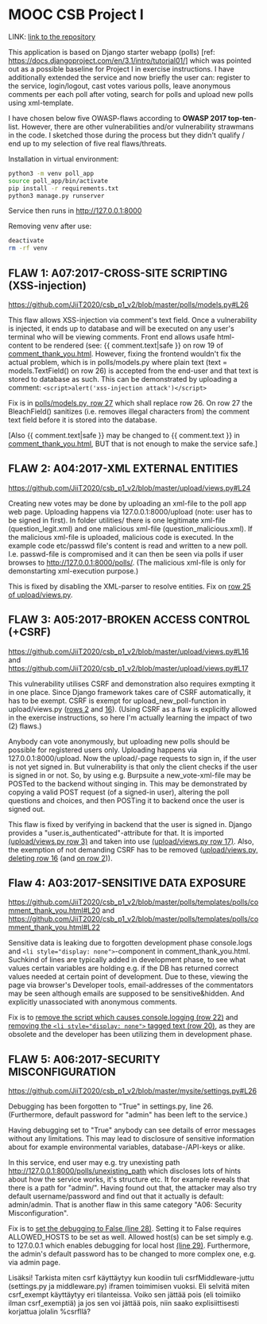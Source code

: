# MOOC CSB Project I

LINK: [link to the repository](https://github.com/JiiT2020/csb_p1_v2/tree/master)

This application is based on Django starter webapp (polls) [ref: https://docs.djangoproject.com/en/3.1/intro/tutorial01/] which was pointed out as a possible baseline for Project I in exercise instructions. I have additionally extended the service and now briefly the user can: register to the service, login/logout, cast votes various polls, leave anonymous comments per each poll after voting, search for polls and upload new polls using xml-template.

I have chosen below five OWASP-flaws according to **OWASP 2017 top-ten**-list. However, there are other vulnerabilities and/or vulnerability strawmans in the code. I sketched those during the process but they didn't qualify / end up to my selection of five real flaws/threats.

Installation in virtual environment:
```bash
python3 -m venv poll_app
source poll_app/bin/activate
pip install -r requirements.txt
python3 manage.py runserver
```
Service then runs in http://127.0.0.1:8000

Removing venv after use:
```bash
deactivate
rm -rf venv
```

## FLAW 1: A07:2017-CROSS-SITE SCRIPTING (XSS-injection)

https://github.com/JiiT2020/csb_p1_v2/blob/master/polls/models.py#L26

This flaw allows XSS-injection via comment's text field. Once a vulnerability is injected, it ends up to database and will be executed on any user's terminal who will be viewing comments. Front end allows usafe html-content to be rendered (see: {{ comment.text|safe }} on row 19 of [comment_thank_you.html](https://github.com/JiiT2020/csb_p1_v2/blob/master/polls/templates/polls/comment_thank_you.html#L19). However, fixing the frontend wouldn't fix the actual problem, which is in polls/models.py where plain text (text = models.TextField() on row 26) is accepted from the end-user and that text is stored to database as such. This can be demonstrated by uploading a comment: ```<script>alert('xss-injection attack')</script>```

Fix is in [polls/models.py, row 27](https://github.com/JiiT2020/csb_p1_v2/blob/master/polls/models.py#L27) which shall replace row 26. On row 27 the BleachField() sanitizes (i.e. removes illegal characters from) the comment text field before it is stored into the database.

[Also {{ comment.text|safe }} may be changed to {{ comment.text }} in [comment_thank_you.html](https://github.com/JiiT2020/csb_p1_v2/blob/master/polls/templates/polls/comment_thank_you.html#L19), BUT that is not enough to make the service safe.]


## FLAW 2: A04:2017-XML EXTERNAL ENTITIES

https://github.com/JiiT2020/csb_p1_v2/blob/master/upload/views.py#L24

Creating new votes may be done by uploading an xml-file to the poll app web page. Uploading happens via 127.0.0.1:8000/upload (note: user has to be signed in first). In folder utilities/ there is one legitimate xml-file (question_legit.xml) and one malicious xml-file (question_malicious.xml). If the malicious xml-file is uploaded, malicious code is executed. In the example code etc/passwd file's content is read and written to a new poll. I.e. passwd-file is compromised and it can then be seen via polls if user browses to http://127.0.0.1:8000/polls/. (The malicious xml-file is only for demonstarting xml-execution purpose.)

This is fixed by disabling the XML-parser to resolve entities. Fix on [row 25 of upload/views.py](https://github.com/JiiT2020/csb_p1_v2/blob/master/upload/views.py#L24).


## FLAW 3: A05:2017-BROKEN ACCESS CONTROL (+CSRF)

https://github.com/JiiT2020/csb_p1_v2/blob/master/upload/views.py#L16
and
https://github.com/JiiT2020/csb_p1_v2/blob/master/upload/views.py#L17

This vulnerability utilises CSRF and demonstration also requires exmpting it in one place. Since Django framework takes care of CSRF automatically, it has to be exempt. CSRF is exempt for upload_new_poll-function in upload/views.py ([rows 2](https://github.com/JiiT2020/csb_p1_v2/blob/master/upload/views.py#L2) and [16](https://github.com/JiiT2020/csb_p1_v2/blob/master/upload/views.py#L16)). (Using CSRF as a flaw is explicitly allowed in the exercise instructions, so here I'm actually learning the impact of two (2) flaws.)

Anybody can vote anonymously, but uploading new polls should be possible for registered users only. Uploading happens via 127.0.0.1:8000/upload.  Now the upload/-page requests to sign in, if the user is not yet signed in. But vulnerability is that only the client checks if the user is signed in or not. So, by using e.g. Burpsuite a new_vote-xml-file may be POSTed to the backend without singing in. This may be demonstrated by copying a valid POST request (of a signed-in user), altering the poll questions and choices, and then POSTing it to backend once the user is signed out. 

This flaw is fixed by verifying in backend that the user is signed in. Django provides a "user.is_authenticated"-attribute for that. It is imported [(upload/views.py row 3)](https://github.com/JiiT2020/csb_p1_v2/blob/master/upload/views.py#L3) and taken into use [(upload/views.py row 17)](https://github.com/JiiT2020/csb_p1_v2/blob/master/upload/views.py#L17).
Also, the exemption of not demanding CSRF has to be removed ([upload/views.py, deleting row 16](https://github.com/JiiT2020/csb_p1_v2/blob/master/upload/views.py#L16) (and [on row 2](https://github.com/JiiT2020/csb_p1_v2/blob/master/upload/views.py#L2))).


## Flaw 4: A03:2017-SENSITIVE DATA EXPOSURE

https://github.com/JiiT2020/csb_p1_v2/blob/master/polls/templates/polls/comment_thank_you.html#L20
and
https://github.com/JiiT2020/csb_p1_v2/blob/master/polls/templates/polls/comment_thank_you.html#L22

Sensitive data is leaking due to forgotten development phase console.logs and ```<li style="display: none">```-component in comment_thank_you.html. Suchkind of lines are typically added in development phase, to see what values certain variables are holding e.g. if the DB has returned correct values needed at certain point of development. Due to these, viewing the page via browser's Developer tools, email-addresses of the commentators may be seen although emails are supposed to be sensitive&hidden. And explicitly unassociated with anonymous comments.

Fix is to [remove the script which causes console.logging (row 22)](https://github.com/JiiT2020/csb_p1_v2/blob/master/polls/templates/polls/comment_thank_you.html#L22) and [removing the ```<li style="display: none">``` tagged text (row 20)](https://github.com/JiiT2020/csb_p1_v2/blob/master/polls/templates/polls/comment_thank_you.html#L20), as they are obsolete and the developer has been utilizing them in development phase.


## FLAW 5: A06:2017-SECURITY MISCONFIGURATION

https://github.com/JiiT2020/csb_p1_v2/blob/master/mysite/settings.py#L26

Debugging has been forgotten to "True" in settings.py, line 26. (Furthermore, default password for "admin" has been left to the service.)

Having debugging set to "True" anybody can see details of error messages without any limitations. This may lead to disclosure of sensitive information about for example environmental variables, database-/API-keys or alike.

In this service, end user may e.g. try unexisting path http://127.0.0.1:8000/polls/unexisting_path which discloses lots of hints about how the service works, it's structure etc. It for example reveals that there is a path for "admin/". Having found out that, the attacker may also try default username/password and find out that it actually is default: admin/admin. That is another flaw in this same category "A06: Security Misconfiguration".

Fix is to [set the debugging to False (line 28)](https://github.com/JiiT2020/csb_p1_v2/blob/master/mysite/settings.py#L28). Setting it to False requires ALLOWED_HOSTS to be set as well. Allowed host(s) can be set simply e.g. to 127.0.0.1 which enables debugging for local host [(line 29)](https://github.com/JiiT2020/csb_p1_v2/blob/mysite/settings.py#L29). Furthermore, the admin's default password has to be changed to more complex one, e.g. via admin page.




Lisäksi! Tarkista miten csrf käyttäytyy kun koodiin tuli csrfMiddleware-juttu (settings.py ja middleware.py) iframen toimimisen vuoksi. Eli selvitä miten csrf_exempt käyttäytyy eri tilanteissa. Voiko sen jättää pois (eli toimiiko ilman csrf_exemptiä) ja jos sen voi jättää pois, niin saako explisiittisesti korjattua jolalin %csrfllä?